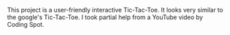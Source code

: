 This project is a user-friendly interactive Tic-Tac-Toe. It looks very similar to the google's Tic-Tac-Toe. I took partial help from a YouTube video by Coding Spot.
